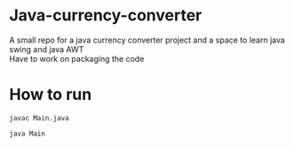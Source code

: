 # Java-currency-converter
A small repo for a java currency converter project and a space to learn java swing and java AWT
<br>
Have to work on packaging the code
# How to run
```
javac Main.java
```
```
java Main
```
